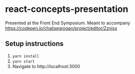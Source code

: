 # react-concepts-presentation
Presented at the Front End Symposium. Meant to accompany https://codepen.io/chalisegrogan/project/editor/Zznjxx

## Setup instructions
1. `yarn install`
2. `yarn start`
3. Navigate to http://localhost:3000
